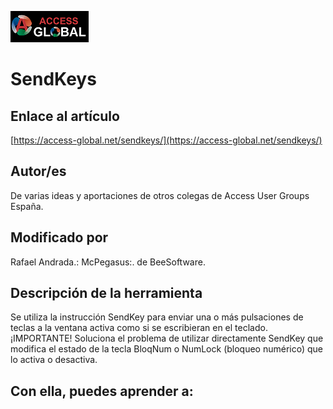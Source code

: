 ![Access-global](https://github.com/AccessGlobal/VBA-Code/blob/fd1bfe6a777803909b2d3f1a795103dfd51d9045/blob/main/Images/Logo1.png)   
# SendKeys

## Enlace al artículo

[https://access-global.net/sendkeys/](https://access-global.net/sendkeys/)

## Autor/es
De varias ideas y aportaciones de otros colegas de Access User Groups España.

## Modificado por
Rafael Andrada.: McPegasus:. de BeeSoftware.

## Descripción de la herramienta
Se utiliza la instrucción SendKey para enviar una o más pulsaciones de teclas a la ventana activa como si se escribieran en el teclado. ¡IMPORTANTE! Soluciona el problema de utilizar directamente SendKey que modifica el estado de la tecla BloqNum o NumLock (bloqueo numérico) que lo activa o desactiva.

## Con ella, puedes aprender a:
